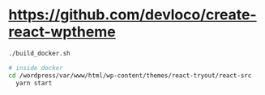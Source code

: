 # https://github.com/devloco/create-react-wptheme

```bash
./build_docker.sh

# inside docker
cd /wordpress/var/www/html/wp-content/themes/react-tryout/react-src
  yarn start

```